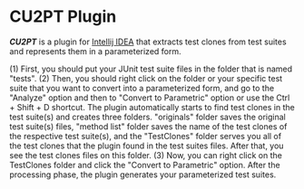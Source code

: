 # CU2PT Plugin
***CU2PT*** is a plugin for [Intellij IDEA](https://www.jetbrains.com/idea/) that extracts test clones from test suites and represents them in a parameterized form. 

(1) First, you should put your JUnit test suite files in the folder that is named "tests".
(2) Then, you should right click on the folder or your specific test suite that you want to convert into a parameterized form, and go to the "Analyze" option and then to "Convert to Parametric" option or use the Ctrl + Shift + D shortcut. The plugin automatically starts to find test clones in the test suite(s) and creates three folders. "originals" folder saves the original test suite(s) files, "method list" folder saves the name of the test clones of the respective test suite(s), and the "TestClones" folder serves you all of the test clones that the plugin found in the test suites files. After that, you see the test clones files on this folder. (3) Now, you can right click on the TestClones folder and click the "Convert to Parametric" option. After the processing phase, the plugin generates your parameterized test suites.
